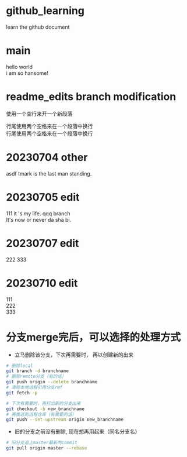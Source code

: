 # github_learning
learn the github document

# main
hello world  
i am so hansome!  

# readme_edits branch modification
使用一个空行来开一个新段落

行尾使用两个空格来在一个段落中换行  
行尾使用两个空格来在一个段落中换行  

# 20230704 other
asdf
tmark is the last man standing.

# 20230705 edit
111
it 's my life. qqq branch  
It's now or never
da sha bi.

# 20230707 edit
222
333

# 20230710 edit
111  
222  
333


# 分支merge完后，可以选择的处理方式
- 立马删除该分支，下次再需要时， 再以创建新的出来
```bash
# 删除local
git branch -d branchname
# 删除remote分支（有的话）
git push origin --delete branchname
# 清除本地远程引用分支ref
git fetch -p

# 下次有需要时，再打出新的分支出来
git checkout -b new_branchname
# 再推送到远程仓库（有需要的话）
git push --set-upstream origin new_branchname 
```
- 旧的分支之前没有删除, 现在想再用起来（同名分支名）
```bash
# 旧分支追上master最新的commit
git pull origin master --rebase
```

